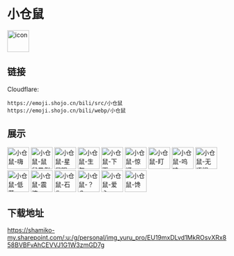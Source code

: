 # 小仓鼠
<img src="https://emoji.shojo.cn/bili/src/小仓鼠/icon.png" width="50" height="50" alt="icon">

## 链接
Cloudflare:
```
https://emoji.shojo.cn/bili/src/小仓鼠
https://emoji.shojo.cn/bili/webp/小仓鼠
```
## 展示
<img src="https://emoji.shojo.cn/bili/src/小仓鼠/小仓鼠-嗨.png" width="50" height="50" alt="小仓鼠-嗨">
<img src="https://emoji.shojo.cn/bili/src/小仓鼠/小仓鼠-鼠鼠晕倒.png" width="50" height="50" alt="小仓鼠-鼠鼠晕倒">
<img src="https://emoji.shojo.cn/bili/src/小仓鼠/小仓鼠-星星眼.png" width="50" height="50" alt="小仓鼠-星星眼">
<img src="https://emoji.shojo.cn/bili/src/小仓鼠/小仓鼠-生气.png" width="50" height="50" alt="小仓鼠-生气">
<img src="https://emoji.shojo.cn/bili/src/小仓鼠/小仓鼠-下雨.png" width="50" height="50" alt="小仓鼠-下雨">
<img src="https://emoji.shojo.cn/bili/src/小仓鼠/小仓鼠-惊讶.png" width="50" height="50" alt="小仓鼠-惊讶">
<img src="https://emoji.shojo.cn/bili/src/小仓鼠/小仓鼠-盯.png" width="50" height="50" alt="小仓鼠-盯">
<img src="https://emoji.shojo.cn/bili/src/小仓鼠/小仓鼠-呜呜.png" width="50" height="50" alt="小仓鼠-呜呜">
<img src="https://emoji.shojo.cn/bili/src/小仓鼠/小仓鼠-无语捏.png" width="50" height="50" alt="小仓鼠-无语捏">
<img src="https://emoji.shojo.cn/bili/src/小仓鼠/小仓鼠-低落.png" width="50" height="50" alt="小仓鼠-低落">
<img src="https://emoji.shojo.cn/bili/src/小仓鼠/小仓鼠-震惊.png" width="50" height="50" alt="小仓鼠-震惊">
<img src="https://emoji.shojo.cn/bili/src/小仓鼠/小仓鼠-石化.png" width="50" height="50" alt="小仓鼠-石化">
<img src="https://emoji.shojo.cn/bili/src/小仓鼠/小仓鼠-？？.png" width="50" height="50" alt="小仓鼠-？？">
<img src="https://emoji.shojo.cn/bili/src/小仓鼠/小仓鼠-爱心.png" width="50" height="50" alt="小仓鼠-爱心">
<img src="https://emoji.shojo.cn/bili/src/小仓鼠/小仓鼠-馋.png" width="50" height="50" alt="小仓鼠-馋">

## 下载地址

https://shamiko-my.sharepoint.com/:u:/g/personal/img_yuru_pro/EU19mxDLvd1MkROsvXRx858BVBFvAhCEVVJ1G1W3zmGD7g